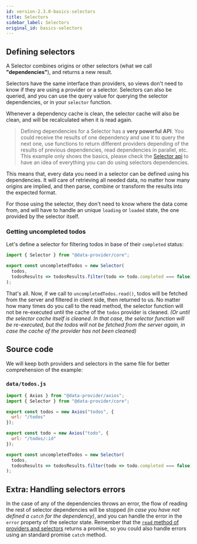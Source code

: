```yaml
---
id: version-2.3.0-basics-selectors
title: Selectors
sidebar_label: Selectors
original_id: basics-selectors
---
```


## Defining selectors

A Selector combines origins or other selectors (what we call __"dependencies"__), and returns a new result.

Selectors have the same interface than providers, so views don't need to know if they are using a provider or a selector. Selectors can also be queried, and you can use the query value for querying the selector dependencies, or in your `selector` function.

Whenever a dependency cache is clean, the selector cache will also be clean, and will be recalculated when it is read again.

> Defining dependencies for a Selector has a __very powerful API__. You could receive the results of one dependency and use it to query the next one, use functions to return different providers depending of the results of previous dependencies, read dependencies in parallel, etc. This example only shows the basics, please check the [Selector api](api-selector.md) to have an idea of everything you can do using selectors dependencies.

This means that, every data you need in a selector can be defined using his dependencies. It will care of retrieving all needed data, no matter how many origins are implied, and then parse, combine or transform the results into the expected format.

For those using the selector, they don't need to know where the data come from, and will have to handle an unique `loading` or `loaded` state, the one provided by the selector itself.

### Getting uncompleted todos

Let's define a selector for filtering todos in base of their `completed` status:

```javascript
import { Selector } from "@data-provider/core";

export const uncompletedTodos = new Selector(
  todos,
  todosResults => todosResults.filter(todo => todo.completed === false)
);
```

That's all. Now, if we call to `uncompletedTodos.read()`, todos will be fetched from the server and filtered in client side, then returned to us. No matter how many times do you call to the read method, the selector function will not be re-executed until the cache of the `todos` provider is cleaned. _(Or until the selector cache itself is cleaned. In that case, the selector function will be re-executed, but the todos will not be fetched from the server again, in case the cache of the provider has not been cleaned)_

## Source code

We will keep both providers and selectors in the same file for better comprehension of the example:

### `data/todos.js`

```javascript
import { Axios } from "@data-provider/axios";
import { Selector } from "@data-provider/core";

export const todos = new Axios("todos", {
  url: "/todos"
});

export const todo = new Axios("todo", {
  url: "/todos/:id"
});

export const uncompletedTodos = new Selector(
  todos,
  todosResults => todosResults.filter(todo => todo.completed === false)
);
```

## Extra: Handling selectors errors

In the case of any of the dependencies throws an error, the flow of reading the rest of selector dependencies will be stopped _(in case you have not defined a `catch` for the dependency)_, and you can handle the error in the `error` property of the selector state. Remember that the [`read` method of providers and selectors](api-providers-and-selectors-methods.md) returns a promise, so you could also handle errors using an standard promise `catch` method.
